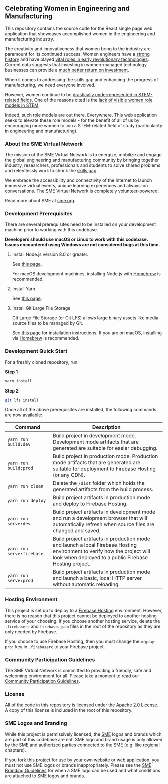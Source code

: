 ## Celebrating Women in Engineering and Manufacturing

This repository contains the source code for the React single page web application
that showcases accomplished women in the engineering and manufacturing industry.

The creativity and innovativeness that women bring to the industry are paramount
for its continued success. Women engineers have a [strong history](https://en.wikipedia.org/wiki/Rosie_the_Riveter)
and have played [vital roles in early revolutionary technologies](https://en.wikipedia.org/wiki/Grace_Hopper#Career).
Current data suggests that investing in women-managed technology businesses can provide
a [much better return on investment](https://www.entrepreneur.com/article/309555).

When it comes to addressing the skills gap and enhancing the progress of
manufacturing, we need everyone involved.

However, women continue to be [drastically underrepresented in STEM-related fields](https://www.higheredtoday.org/2015/03/03/where-are-the-women-in-stem/).
One of the reasons cited is the [lack of visible women role models in STEM](http://time.com/4740356/role-models-women-stem-verizon/).

Indeed, such role models are out there. Everywhere. This web application seeks to
elevate these role models - for the benefit of all of us by encouraging more women
to join a STEM-related field of study (particularity in engineering and manufacturing).

### About the SME Virtual Network

The mission of the SME Virtual Network is to energize, mobilize and engage the
global engineering and manufacturing community by bringing together industry,
researchers, professionals and students to solve shared problems and
relentlessly work to shrink the [skills gap](https://www2.deloitte.com/us/en/pages/manufacturing/articles/boiling-point-the-skills-gap-in-us-manufacturing.html).

We embrace the accessibility and connectivity of the Internet to launch immersive
virtual events, unique learning experiences and always-on conversations. The SME
Virtual Network is completely volunteer-powered.

Read more about SME at [sme.org](http://www.sme.org/).

### Development Prerequisites

There are several prerequisites need to be installed on your development
machine prior to working with this codebase.

**Developers should use macOS or Linux to work with this codebase. Issues
encountered using Windows are not considered bugs at this time.**

1.  Install Node.js version 8.0 or greater.

    See [this page](https://nodejs.org/en/download/).

    For macOS development machines, installing Node.js with [Homebrew](https://brew.sh/)
    is recommended.

2.  Install Yarn.

    See [this page](https://yarnpkg.com/en/docs/install).

3.  Install Git Large File Storage

    Git Large File Storage (or Git LFS) allows large binary assets like media source files to be managed by Git.

    See [this page](https://git-lfs.github.com/) for installation instructions. If you are on macOS, installing via [Homebrew](https://brew.sh/) is recommended.

### Development Quick Start

For a freshly cloned repository, run:

**Step 1**

```bash
yarn install
```

**Step 2**

```bash
git lfs install
```

Once all of the above prerequisites are installed, the following commands are
now available:

| Command                   | Description                                                                                                                                                                        |
| ------------------------- | ---------------------------------------------------------------------------------------------------------------------------------------------------------------------------------- |
| `yarn run build:dev`      | Build project in development mode. Development mode artifacts that are generated are suitable for easier debugging.                                                                |
| `yarn run build:prod`     | Build project in production mode. Production mode artifacts that are generated are suitable for deployment to Firebase Hosting (or any CDN).                                       |
| `yarn run clean`          | Delete the `/dist` folder which holds the generated artifacts from the build process.                                                                                              |
| `yarn run deploy`         | Build project artifacts in production mode and deploy to Firebase Hosting.                                                                                                         |
| `yarn run serve:dev`      | Build project artifacts in development mode and run a development browser that will automatically refresh when source files are changed and saved.                                 |
| `yarn run serve:firebase` | Build project artifacts in production mode and launch a local Firebase Hosting environment to verify how the project will look when deployed to a public Firebase Hosting project. |
| `yarn run serve:prod`     | Build project artifacts in production mode and launch a basic, local HTTP server without automatic reloading.                                                                      |

### Hosting Environment

This project is set up to deploy to a [Firebase Hosting](https://firebase.google.com/docs/hosting/)
environment. However, there is no reason that this project cannot be deployed to
another hosting service of your choosing. If you choose another hosting service,
delete the `.firebaserc` and `firebase.json` files in the root of the
repository as they are only needed by Firebase.

If you choose to use Firebase Hosting, then you must change the `mfgday-proj`
key in `.firebaserc` to your Firebase project.

### Community Participation Guidelines

The SME Virtual Network is committed to providing a friendly, safe and welcoming
environment for all. Please take a moment to read our
<a href="https://github.com/smevirtual/community-guidelines/blob/master/README.md">Community Participation Guidelines</a>.

### License

All of the code in this repository is licensed under the [Apache 2.0 License](https://choosealicense.com/licenses/apache-2.0/).
A copy of this license is included in the root of this repository.

### SME Logos and Branding

While this project is permissively licensed, the [SME](http://www.sme.org/) logos
and brands which are part of this codebase are not. SME logo and brand usage
is only allowed by the SME and authorized parties connected to the SME (e.g.
like regional chapters).

If you fork this project for use by your own website or web application, you
must not use SME logos or brands inappropriately. Please see the
[SME Branding Guidelines](http://www.sme.org/sme-logo/) for when a SME logo
can be used and what conditions are attached to SME logos and brands.
